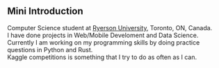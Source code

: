 ## Mini Introduction

Computer Science student at [Ryerson University](https://www.ryerson.ca/), Toronto, ON, Canada.  
I have done projects in Web/Mobile Develoment and Data Science.   
Currently I am working on my programming skills by doing practice questions in Python and Rust.  
Kaggle competitions is something that I try to do as often as I can.
